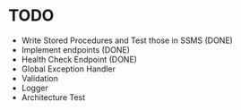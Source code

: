 # TODO

- Write Stored Procedures and Test those in SSMS (DONE)
- Implement endpoints (DONE)
- Health Check Endpoint (DONE)
- Global Exception Handler
- Validation
- Logger
- Architecture Test